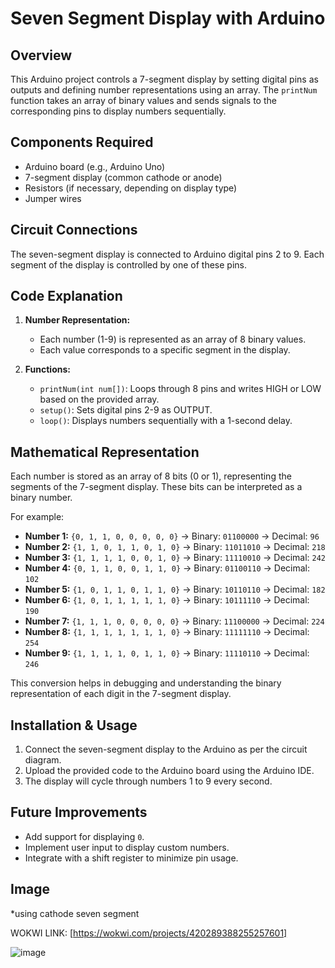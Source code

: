 # Seven Segment Display with Arduino

## Overview
This Arduino project controls a 7-segment display by setting digital pins as outputs and defining number representations using an array. The `printNum` function takes an array of binary values and sends signals to the corresponding pins to display numbers sequentially.

## Components Required
- Arduino board (e.g., Arduino Uno)
- 7-segment display (common cathode or anode)
- Resistors (if necessary, depending on display type)
- Jumper wires

## Circuit Connections
The seven-segment display is connected to Arduino digital pins 2 to 9. Each segment of the display is controlled by one of these pins.

## Code Explanation
1. **Number Representation:**
   - Each number (1-9) is represented as an array of 8 binary values.
   - Each value corresponds to a specific segment in the display.

2. **Functions:**
   - `printNum(int num[])`: Loops through 8 pins and writes HIGH or LOW based on the provided array.
   - `setup()`: Sets digital pins 2-9 as OUTPUT.
   - `loop()`: Displays numbers sequentially with a 1-second delay.

## Mathematical Representation
Each number is stored as an array of 8 bits (0 or 1), representing the segments of the 7-segment display. These bits can be interpreted as a binary number.

For example:
- **Number 1:** `{0, 1, 1, 0, 0, 0, 0, 0}` → Binary: `01100000` → Decimal: `96`
- **Number 2:** `{1, 1, 0, 1, 1, 0, 1, 0}` → Binary: `11011010` → Decimal: `218`
- **Number 3:** `{1, 1, 1, 1, 0, 0, 1, 0}` → Binary: `11110010` → Decimal: `242`
- **Number 4:** `{0, 1, 1, 0, 0, 1, 1, 0}` → Binary: `01100110` → Decimal: `102`
- **Number 5:** `{1, 0, 1, 1, 0, 1, 1, 0}` → Binary: `10110110` → Decimal: `182`
- **Number 6:** `{1, 0, 1, 1, 1, 1, 1, 0}` → Binary: `10111110` → Decimal: `190`
- **Number 7:** `{1, 1, 1, 0, 0, 0, 0, 0}` → Binary: `11100000` → Decimal: `224`
- **Number 8:** `{1, 1, 1, 1, 1, 1, 1, 0}` → Binary: `11111110` → Decimal: `254`
- **Number 9:** `{1, 1, 1, 1, 0, 1, 1, 0}` → Binary: `11110110` → Decimal: `246`

This conversion helps in debugging and understanding the binary representation of each digit in the 7-segment display.

## Installation & Usage
1. Connect the seven-segment display to the Arduino as per the circuit diagram.
2. Upload the provided code to the Arduino board using the Arduino IDE.
3. The display will cycle through numbers 1 to 9 every second.

## Future Improvements
- Add support for displaying `0`.
- Implement user input to display custom numbers.
- Integrate with a shift register to minimize pin usage.

## Image
*using cathode seven segment

WOKWI LINK: [https://wokwi.com/projects/420289388255257601]


![image](https://github.com/user-attachments/assets/23bb5414-dc68-47d9-a5e0-7ffe8276e759)
